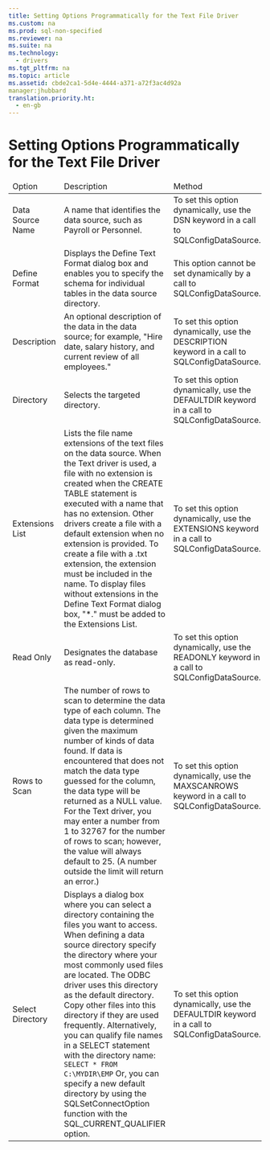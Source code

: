 ```yaml
---
title: Setting Options Programmatically for the Text File Driver
ms.custom: na
ms.prod: sql-non-specified
ms.reviewer: na
ms.suite: na
ms.technology: 
  - drivers
ms.tgt_pltfrm: na
ms.topic: article
ms.assetid: cbde2ca1-5d4e-4444-a371-a72f3ac4d92a
manager:jhubbard
translation.priority.ht: 
  - en-gb
---
```

# Setting Options Programmatically for the Text File Driver
<?xml version="1.0" encoding="utf-8"?>
<developerConceptualDocument xmlns="http://ddue.schemas.microsoft.com/authoring/2003/5" xmlns:xlink="http://www.w3.org/1999/xlink" xmlns:xsi="http://www.w3.org/2001/XMLSchema-instance" xsi:schemaLocation="http://ddue.schemas.microsoft.com/authoring/2003/5 http://dduestorage.blob.core.windows.net/ddueschema/developer.xsd">
  <introduction>
    <table xmlns:caps="http://schemas.microsoft.com/build/caps/2013/11">
      <thead>
        <tr>
          <TD>
            <para>Option</para>
          </TD>
          <TD>
            <para>Description</para>
          </TD>
          <TD>
            <para>Method</para>
          </TD>
        </tr>
      </thead>
      <tbody>
        <tr>
          <TD>
            <para>Data Source Name</para>
          </TD>
          <TD>
            <para>A name that identifies the data source, such as Payroll or Personnel.</para>
          </TD>
          <TD>
            <para>To set this option dynamically, use the <legacyBold>DSN</legacyBold> keyword in a call to <legacyLink xlink:href="c505d36e-1e72-47b2-a9e5-e4926b408468">SQLConfigDataSource</legacyLink>.</para>
          </TD>
        </tr>
        <tr>
          <TD>
            <para>Define Format</para>
          </TD>
          <TD>
            <para>Displays the <legacyBold>Define Text Format</legacyBold> dialog box and enables you to specify the schema for individual tables in the data source directory.</para>
          </TD>
          <TD>
            <para>This option cannot be set dynamically by a call to <legacyLink xlink:href="c505d36e-1e72-47b2-a9e5-e4926b408468">SQLConfigDataSource</legacyLink>.</para>
          </TD>
        </tr>
        <tr>
          <TD>
            <para>Description</para>
          </TD>
          <TD>
            <para>An optional description of the data in the data source; for example, "Hire date, salary history, and current review of all employees."</para>
          </TD>
          <TD>
            <para>To set this option dynamically, use the <legacyBold>DESCRIPTION</legacyBold> keyword in a call to <legacyLink xlink:href="c505d36e-1e72-47b2-a9e5-e4926b408468">SQLConfigDataSource</legacyLink>.</para>
          </TD>
        </tr>
        <tr>
          <TD>
            <para>Directory</para>
          </TD>
          <TD>
            <para>Selects the targeted directory.</para>
          </TD>
          <TD>
            <para>To set this option dynamically, use the <legacyBold>DEFAULTDIR</legacyBold> keyword in a call to <legacyLink xlink:href="c505d36e-1e72-47b2-a9e5-e4926b408468">SQLConfigDataSource</legacyLink>.</para>
          </TD>
        </tr>
        <tr>
          <TD>
            <para>Extensions List</para>
          </TD>
          <TD>
            <para>Lists the file name extensions of the text files on the data source. When the Text driver is used, a file with no extension is created when the CREATE TABLE statement is executed with a name that has no extension. Other drivers create a file with a default extension when no extension is provided. To create a file with a .txt extension, the extension must be included in the name. To display files without extensions in the <legacyBold>Define Text Format</legacyBold> dialog box, "*." must be added to the Extensions List.</para>
          </TD>
          <TD>
            <para>To set this option dynamically, use the <legacyBold>EXTENSIONS</legacyBold> keyword in a call to <legacyLink xlink:href="c505d36e-1e72-47b2-a9e5-e4926b408468">SQLConfigDataSource</legacyLink>.</para>
          </TD>
        </tr>
        <tr>
          <TD>
            <para>Read Only</para>
          </TD>
          <TD>
            <para>Designates the database as read-only.</para>
          </TD>
          <TD>
            <para>To set this option dynamically, use the <legacyBold>READONLY</legacyBold> keyword in a call to <legacyLink xlink:href="c505d36e-1e72-47b2-a9e5-e4926b408468">SQLConfigDataSource</legacyLink>.</para>
          </TD>
        </tr>
        <tr>
          <TD>
            <para>Rows to Scan</para>
          </TD>
          <TD>
            <para>The number of rows to scan to determine the data type of each column. The data type is determined given the maximum number of kinds of data found. If data is encountered that does not match the data type guessed for the column, the data type will be returned as a NULL value.</para>
            <para>For the Text driver, you may enter a number from 1 to 32767 for the number of rows to scan; however, the value will always default to 25. (A number outside the limit will return an error.)</para>
          </TD>
          <TD>
            <para>To set this option dynamically, use the <legacyBold>MAXSCANROWS</legacyBold> keyword in a call to <legacyLink xlink:href="c505d36e-1e72-47b2-a9e5-e4926b408468">SQLConfigDataSource</legacyLink>.</para>
          </TD>
        </tr>
        <tr>
          <TD>
            <para>Select Directory</para>
          </TD>
          <TD>
            <para>Displays a dialog box where you can select a directory containing the files you want to access.</para>
            <para>When defining a data source directory specify the directory where your most commonly used files are located. The ODBC driver uses this directory as the default directory. Copy other files into this directory if they are used frequently. Alternatively, you can qualify file names in a SELECT statement with the directory name:</para>
            <code>SELECT * FROM C:\MYDIR\EMP</code>
            <para>Or, you can specify a new default directory by using the <legacyBold>SQLSetConnectOption</legacyBold> function with the SQL_CURRENT_QUALIFIER option.</para>
          </TD>
          <TD>
            <para>To set this option dynamically, use the <legacyBold>DEFAULTDIR</legacyBold> keyword in a call to <legacyLink xlink:href="c505d36e-1e72-47b2-a9e5-e4926b408468">SQLConfigDataSource</legacyLink>.</para>
          </TD>
        </tr>
      </tbody>
    </table>
  </introduction>
  <relatedTopics />
</developerConceptualDocument>